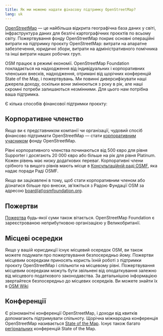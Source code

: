 ```yaml
---
title: Як ми можемо надати фінасову підтримку OpenStreetMap?
lang: uk
---
```


[OpenStreetMap](https://openstreetmap.org) — це найбільша відкрита географічна база даних у світі, інфраструктура даних для безлічі картографічних проєктів по всьому світу. Пожертвування фонду OpenStreetMap покриє основні операційні витрати на підтримку проєкту OpenStreetMap: витрати на апаратне забезпечення, юридичні збори, витрати на адміністративного помічника та інші витрати наших робочих груп.

OSM працює в режимі економії. OpenStreetMap Foundation покладається на надходження від індивідуальних і корпоративних членських внесків, надходження, отримані від щорічних конференцій State of the Map, і пожертвувань. Ми повинні диверсифікувати наші джерела доходу, оскільки вони змінюються з року в рік, але наші скромні потреби залишаються незмінними. Для цього нам потрібна ваша підтримка.

Є кілька способів фінансової підтримки проєкту:

## Корпоративне членство

Якщо ви є представником компанії чи організації, чудовий спосіб фінансово підтримати OpenStreetMap — стати [корпоративним учасником](https://wiki.osmfoundation.org/wiki/Membership#Corporate_Members) фонду OpenStreetMap.

Рівні корпоративного членства починаються від 500 євро для рівня Supporter і досягають 20 000 євро або більше на рік для рівня Platinum. Кожен рівень має низку додаткових переваг. Корпоративні члени срібного та вищого рівнів мають місце в [Консультаційній раді OSMF](https://wiki.osmfoundation.org/wiki/Advisory_Board), яка надає поради Раді OSMF.

Якщо ви зацікавлені в тому, щоб стати корпоративним членом або дізнатися більше про внески, зв’яжіться з Радою Фундації OSM за адресою <a href="mailto:board@osmfoundation.org">board(at)osmfoundation.org</a>.

## Пожертви

[Пожертва](https://donate.openstreetmap.org) будь-якої суми також вітається. OpenStreetMap Foundation є зареєстрованою неприбутковою організацією у Великобританії.

## Місцеві осередки

Якщо у вашій юрисдикції існує місцевий осередок OSM, ви також можете подумати про пожертвування безпосередньо йому. Пожертви місцевим осередкам приносять користь їхній роботі з підтримки проєкту OpenStreetMap і спільноти на місцевому рівні. Пожертвування місцевим осередкам можуть бути звільнені від оподаткування залежно від місцевого податкового законодавства. За детальнішою інформацією звертайтеся безпосередньо до місцевих осередків. Ви можете знайти їх в [OSM Wiki](https://wiki.openstreetmap.org/wiki/Foundation/Local_Chapters)

## Конференції

Є різноманітні конференції OpenStreetMap, і доходи від квитків допомагають підтримувати спільноту. Щорічна міжнародна конференція OpenStreetMap називається [State of the Map](https://stateofthemap.org). Існує також багато [регіональних](https://wiki.openstreetmap.org/wiki/State_Of_The_Map#Regional.2Flocal_conferences) конференцій State of the Map.
